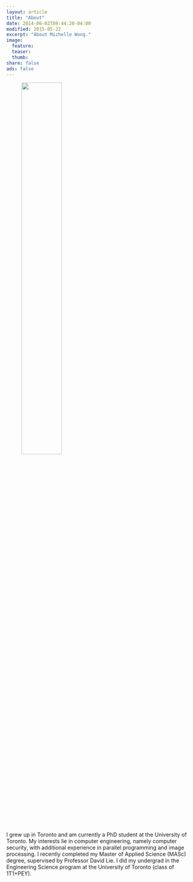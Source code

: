 ```yaml
---
layout: article
title: "About"
date: 2014-06-02T09:44:20-04:00
modified: 2015-05-22
excerpt: "About Michelle Wong."
image:
  feature: 
  teaser:
  thumb:
share: false
ads: false
---
```


<figure>
	<img src="{{ site.url }}/images/profile-wide.jpg" style="height:50%; width:50%">
</figure>

I grew up in Toronto and am currently a PhD student at the University of Toronto. My interests lie in computer engineering, namely
computer security, with additional experience in parallel programming and image processing.  I recently completed my Master of Applied
Science (MASc) degree, supervised by Professor David Lie. I did my undergrad in the Engineering Science program at the 
University of Toronto (class of 1T1+PEY). 

